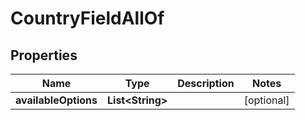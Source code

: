 

# CountryFieldAllOf


## Properties

| Name | Type | Description | Notes |
|------------ | ------------- | ------------- | -------------|
|**availableOptions** | **List&lt;String&gt;** |  |  [optional] |



